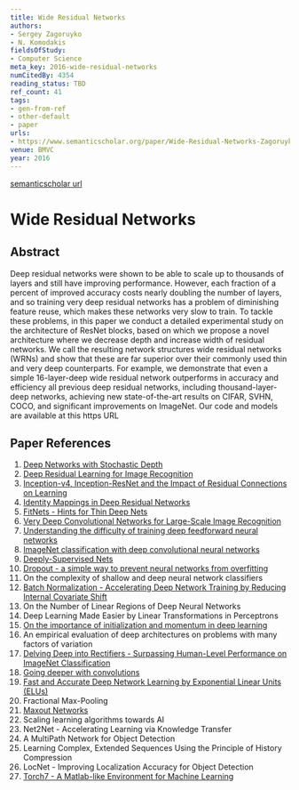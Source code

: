 ```yaml
---
title: Wide Residual Networks
authors:
- Sergey Zagoruyko
- N. Komodakis
fieldsOfStudy:
- Computer Science
meta_key: 2016-wide-residual-networks
numCitedBy: 4354
reading_status: TBD
ref_count: 41
tags:
- gen-from-ref
- other-default
- paper
urls:
- https://www.semanticscholar.org/paper/Wide-Residual-Networks-Zagoruyko-Komodakis/1c4e9156ca07705531e45960b7a919dc473abb51?sort=total-citations
venue: BMVC
year: 2016
---
```


[semanticscholar url](https://www.semanticscholar.org/paper/Wide-Residual-Networks-Zagoruyko-Komodakis/1c4e9156ca07705531e45960b7a919dc473abb51?sort=total-citations)

# Wide Residual Networks

## Abstract

Deep residual networks were shown to be able to scale up to thousands of layers and still have improving performance. However, each fraction of a percent of improved accuracy costs nearly doubling the number of layers, and so training very deep residual networks has a problem of diminishing feature reuse, which makes these networks very slow to train. To tackle these problems, in this paper we conduct a detailed experimental study on the architecture of ResNet blocks, based on which we propose a novel architecture where we decrease depth and increase width of residual networks. We call the resulting network structures wide residual networks (WRNs) and show that these are far superior over their commonly used thin and very deep counterparts. For example, we demonstrate that even a simple 16-layer-deep wide residual network outperforms in accuracy and efficiency all previous deep residual networks, including thousand-layer-deep networks, achieving new state-of-the-art results on CIFAR, SVHN, COCO, and significant improvements on ImageNet. Our code and models are available at this https URL

## Paper References

1. [Deep Networks with Stochastic Depth](2016-deep-networks-with-stochastic-depth.md)
2. [Deep Residual Learning for Image Recognition](2016-deep-residual-learning-for-image-recognition.md)
3. [Inception-v4, Inception-ResNet and the Impact of Residual Connections on Learning](2017-inception-v4-inception-resnet-and-the-impact-of-residual-connections-on-learning.md)
4. [Identity Mappings in Deep Residual Networks](2016-identity-mappings-in-deep-residual-networks.md)
5. [FitNets - Hints for Thin Deep Nets](2015-fitnets-hints-for-thin-deep-nets.md)
6. [Very Deep Convolutional Networks for Large-Scale Image Recognition](2015-very-deep-convolutional-networks-for-large-scale-image-recognition.md)
7. [Understanding the difficulty of training deep feedforward neural networks](2010-understanding-the-difficulty-of-training-deep-feedforward-neural-networks.md)
8. [ImageNet classification with deep convolutional neural networks](2012-imagenet-classification-with-deep-convolutional-neural-networks.md)
9. [Deeply-Supervised Nets](2015-deeply-supervised-nets.md)
10. [Dropout - a simple way to prevent neural networks from overfitting](2014-dropout-a-simple-way-to-prevent-neural-networks-from-overfitting.md)
11. On the complexity of shallow and deep neural network classifiers
12. [Batch Normalization - Accelerating Deep Network Training by Reducing Internal Covariate Shift](2015-batch-normalization-accelerating-deep-network-training-by-reducing-internal-covariate-shift.md)
13. On the Number of Linear Regions of Deep Neural Networks
14. Deep Learning Made Easier by Linear Transformations in Perceptrons
15. [On the importance of initialization and momentum in deep learning](2013-on-the-importance-of-initialization-and-momentum-in-deep-learning.md)
16. An empirical evaluation of deep architectures on problems with many factors of variation
17. [Delving Deep into Rectifiers - Surpassing Human-Level Performance on ImageNet Classification](2015-delving-deep-into-rectifiers-surpassing-human-level-performance-on-imagenet-classification.md)
18. [Going deeper with convolutions](2015-going-deeper-with-convolutions.md)
19. [Fast and Accurate Deep Network Learning by Exponential Linear Units (ELUs)](2016-fast-and-accurate-deep-network-learning-by-exponential-linear-units-elus.md)
20. Fractional Max-Pooling
21. [Maxout Networks](2013-maxout-networks.md)
22. Scaling learning algorithms towards AI
23. Net2Net - Accelerating Learning via Knowledge Transfer
24. A MultiPath Network for Object Detection
25. Learning Complex, Extended Sequences Using the Principle of History Compression
26. LocNet - Improving Localization Accuracy for Object Detection
27. [Torch7 - A Matlab-like Environment for Machine Learning](2011-torch7-a-matlab-like-environment-for-machine-learning.md)
